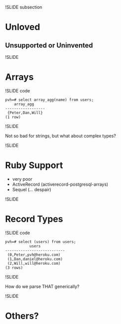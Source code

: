 !SLIDE subsection

# Unloved
## Unsupported or Uninvented

!SLIDE

# Arrays

!SLIDE code

    pvh=# select array_agg(name) from users;
        array_agg     
    ------------------
     {Peter,Dan,Will}
    (1 row)

!SLIDE

Not so bad for strings, but what about complex types?

!SLIDE

# Ruby Support
* very poor
* ActiveRecord (activerecord-postgresql-arrays)
* Sequel (... despair)

!SLIDE

# Record Types

!SLIDE code

    pvh=# select (users) from users;
               users           
    ---------------------------
     (0,Peter,pvh@heroku.com)
     (1,Dan,daniel@heroku.com)
     (2,Will,will@heroku.com)
    (3 rows)

!SLIDE 

How do we parse THAT generically?

!SLIDE

# Others?
